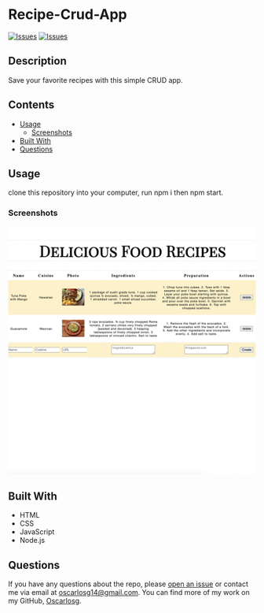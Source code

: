 # Recipe-Crud-App
[![Issues](https://img.shields.io/github/issues/Oscarlosg/Recipe-Crud-App)](https://github.com/Oscarlosg/Recipe-Crud-App/issues) [![Issues](https://img.shields.io/github/contributors/Oscarlosg/Recipe-Crud-App)](https://github.com/Oscarlosg/Recipe-Crud-App/graphs/contributors) 
## Description
Save your favorite recipes with this simple CRUD app.
## Contents
* [Usage](#usage)
   * [Screenshots](#screenshots)
* [Built With](#built-with)
* [Questions](#questions)

## Usage
clone this repository into your computer, run npm i then npm start. 
  
### Screenshots
![main screenshot](assets/recipe-crud.png)


## Built With

* HTML
* CSS
* JavaScript
* Node.js
  
## Questions
If you have any questions about the repo, please [open an issue](https://github.com/Oscarlosg/Recipe-Crud-App/issues) or contact me via email at oscarlosg14@gmail.com. You can find more of my work on my GitHub, [Oscarlosg](https://github.com/Oscarlosg/).
  
